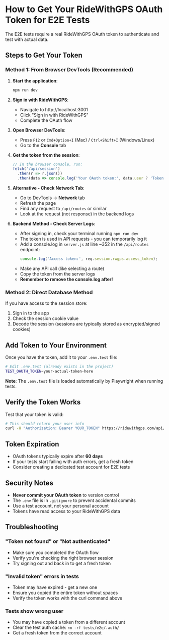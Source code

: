 # How to Get Your RideWithGPS OAuth Token for E2E Tests

The E2E tests require a real RideWithGPS OAuth token to authenticate and test with actual data.

## Steps to Get Your Token

### Method 1: From Browser DevTools (Recommended)

1. **Start the application**:
   ```bash
   npm run dev
   ```

2. **Sign in with RideWithGPS**:
   - Navigate to http://localhost:3001
   - Click "Sign in with RideWithGPS"
   - Complete the OAuth flow

3. **Open Browser DevTools**:
   - Press `F12` or `Cmd+Option+I` (Mac) / `Ctrl+Shift+I` (Windows/Linux)
   - Go to the **Console** tab

4. **Get the token from the session**:
   ```javascript
   // In the browser console, run:
   fetch('/api/session')
     .then(r => r.json())
     .then(data => console.log('Your OAuth token:', data.user ? 'Token is in session' : 'Not authenticated'))
   ```

5. **Alternative - Check Network Tab**:
   - Go to DevTools → **Network** tab
   - Refresh the page
   - Find any request to `/api/routes` or similar
   - Look at the request (not response) in the backend logs

6. **Backend Method - Check Server Logs**:
   - After signing in, check your terminal running `npm run dev`
   - The token is used in API requests - you can temporarily log it
   - Add a console.log in `server.js` at line ~352 in the `/api/routes` endpoint:
     ```javascript
     console.log('Access token:', req.session.rwgps.access_token);
     ```
   - Make any API call (like selecting a route)
   - Copy the token from the server logs
   - **Remember to remove the console.log after!**

### Method 2: Direct Database Method

If you have access to the session store:

1. Sign in to the app
2. Check the session cookie value
3. Decode the session (sessions are typically stored as encrypted/signed cookies)

## Add Token to Your Environment

Once you have the token, add it to your `.env.test` file:

```bash
# Edit .env.test (already exists in the project)
TEST_OAUTH_TOKEN=your-actual-token-here
```

**Note**: The `.env.test` file is loaded automatically by Playwright when running tests.

## Verify the Token Works

Test that your token is valid:

```bash
# This should return your user info
curl -H "Authorization: Bearer YOUR_TOKEN" https://ridewithgps.com/api/v1/users/current.json
```

## Token Expiration

- OAuth tokens typically expire after **60 days**
- If your tests start failing with auth errors, get a fresh token
- Consider creating a dedicated test account for E2E tests

## Security Notes

- **Never commit your OAuth token** to version control
- The `.env` file is in `.gitignore` to prevent accidental commits
- Use a test account, not your personal account
- Tokens have read access to your RideWithGPS data

## Troubleshooting

### "Token not found" or "Not authenticated"
- Make sure you completed the OAuth flow
- Verify you're checking the right browser session
- Try signing out and back in to get a fresh token

### "Invalid token" errors in tests
- Token may have expired - get a new one
- Ensure you copied the entire token without spaces
- Verify the token works with the curl command above

### Tests show wrong user
- You may have copied a token from a different account
- Clear the test auth cache: `rm -rf tests/e2e/.auth/`
- Get a fresh token from the correct account
